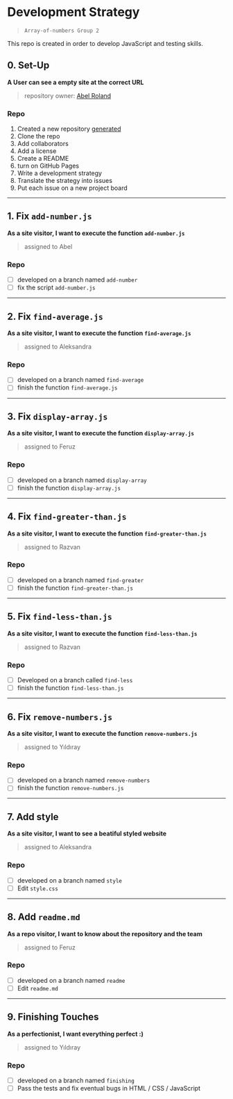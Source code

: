 # Development Strategy

> `Array-of-numbers Group 2`

This repo is created in order to develop JavaScript and testing skills.  

## 0. Set-Up

__A User can see a empty site at the correct URL__

> repository owner: [Abel Roland](https://github.com/abelRoland)

### Repo

1. Created a new repository [generated](https://github.com/HackYourFutureBelgium/array-of-numbers)
1. Clone the repo
1. Add collaborators
1. Add a license
1. Create a README
1. turn on GitHub Pages
1. Write a development strategy
1. Translate the strategy into issues
1. Put each issue on a new project board

---

## 1. Fix `add-number.js`

__As a site visitor, I want to execute the function `add-number.js`__

> assigned to Abel

### Repo

- [ ] developed on a branch named `add-number`
- [ ] fix the script `add-number.js`

---

## 2. Fix `find-average.js`

__As a site visitor, I want to execute the function `find-average.js`__

> assigned to Aleksandra

### Repo

- [ ] developed on a branch named `find-average`
- [ ] finish the function `find-average.js`

---

## 3. Fix `display-array.js`

__As a site visitor, I want to execute the function `display-array.js`__

> assigned to Feruz

### Repo

- [ ] developed on a branch named `display-array`
- [ ] finish the function `display-array.js`

---

## 4. Fix `find-greater-than.js`

__As a site visitor, I want to execute the function `find-greater-than.js`__

> assigned to Razvan

### Repo

- [ ] developed on a branch named `find-greater`
- [ ] finish the function `find-greater-than.js`

---

## 5. Fix `find-less-than.js`

__As a site visitor, I want to execute the function `find-less-than.js`__

> assigned to Razvan

### Repo

- [ ] Developed on a branch called `find-less`
- [ ] finish the function `find-less-than.js` 

---

## 6. Fix `remove-numbers.js`

__As a site visitor, I want to execute the function `remove-numbers.js`__

> assigned to Yıldıray

### Repo

- [ ] developed on a branch named `remove-numbers`
- [ ] finish the function `remove-numbers.js`

---

## 7. Add style

__As a site visitor, I want to see a beatiful styled website__

> assigned to Aleksandra

### Repo

- [ ] developed on a branch named `style`
- [ ] Edit `style.css`

---

## 8. Add `readme.md`

__As a repo visitor, I want to know about the repository and the team__

> assigned to Feruz

### Repo

- [ ] developed on a branch named `readme`
- [ ] Edit `readme.md`

---

## 9. Finishing Touches

__As a perfectionist, I want everything perfect :)__

> assigned to Yıldıray

### Repo

- [ ] developed on a branch named `finishing`
- [ ] Pass the tests and fix eventual bugs in HTML / CSS / JavaScript
